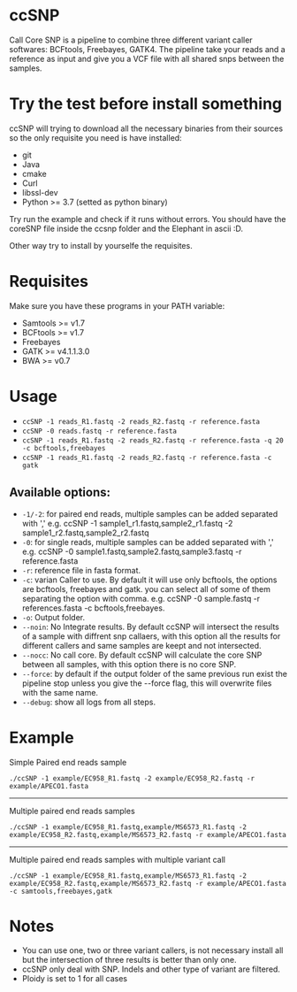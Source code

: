 # ccSNP
Call Core SNP is a pipeline to combine three different variant caller softwares: BCFtools, Freebayes, GATK4. The pipeline take your reads and a reference as input and give you a VCF file with all shared snps between the samples.

# Try the test before install something
ccSNP will trying to download all the necessary binaries from their sources so the only requisite you need is have installed:

* git
* Java
* cmake
* Curl
* libssl-dev
*  Python >= 3.7 (setted as python binary)

Try run the example and check if it runs without errors. You should have the coreSNP file inside the ccsnp folder and the Elephant in ascii :D.

Other way try to install by yourselfe the requisites.

# Requisites

Make sure you have these programs in your PATH variable:

* Samtools >= v1.7
* BCFtools >= v1.7
* Freebayes
* GATK >= v4.1.1.3.0
* BWA >= v0.7

# Usage

* `ccSNP -1 reads_R1.fastq -2 reads_R2.fastq -r reference.fasta`
* `ccSNP -0 reads.fastq -r reference.fasta`
* `ccSNP -1 reads_R1.fastq -2 reads_R2.fastq -r reference.fasta -q 20 -c bcftools,freebayes`
* `ccSNP -1 reads_R1.fastq -2 reads_R2.fastq -r reference.fasta -c gatk`

## Available options:

* `-1/-2`: for paired end reads, multiple samples can be added separated with ',' e.g. ccSNP -1 sample1_r1.fastq,sample2_r1.fastq -2 sample1_r2.fastq,sample2_r2.fastq
* `-0`: for single reads, multiple samples can be added separated with ',' e.g. ccSNP -0 sample1.fastq,sample2.fastq,sample3.fastq -r reference.fasta
* `-r`: reference file in fasta format.
* `-c`: varian Caller to use. By default it will use only bcftools, the options are bcftools, freebayes and gatk. you can select all of some of them separating the option with comma. e.g. ccSNP -0 sample.fastq -r references.fasta -c bcftools,freebayes.
* `-o`: Output folder.
* `--noin`: No Integrate results. By default ccSNP will intersect the results of a sample with diffrent snp callaers, with this option all the results for different callers and same samples are keept and not intersected.
* `--nocc`: No call core. By default ccSNP will calculate the core SNP between all samples, with this option there is no core SNP.
* `--force`: by default if the output folder of the same previous run exist the pipeline stop unless you give the --force flag, this will overwrite files with the same name.
* `--debug`: show all logs from all steps.

# Example

Simple Paired end reads sample

`./ccSNP -1 example/EC958_R1.fastq -2 example/EC958_R2.fastq -r example/APECO1.fasta`

----

Multiple paired end reads samples

`./ccSNP -1 example/EC958_R1.fastq,example/MS6573_R1.fastq -2 example/EC958_R2.fastq,example/MS6573_R2.fastq -r example/APECO1.fasta`

----

Multiple paired end reads samples with multiple variant call

`./ccSNP -1 example/EC958_R1.fastq,example/MS6573_R1.fastq -2 example/EC958_R2.fastq,example/MS6573_R2.fastq -r example/APECO1.fasta -c samtools,freebayes,gatk`

# Notes

* You can use one, two or three variant callers, is not necessary install all but the intersection of three results is better than only one.
* ccSNP only deal with SNP. Indels and other type of variant are filtered.
* Ploidy is set to 1 for all cases
